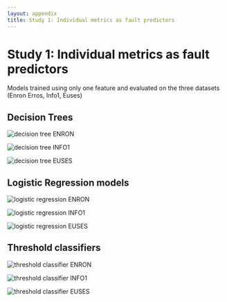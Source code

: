 ```yaml
---
layout: appendix
title: Study 1: Individual metrics as fault predictors
---
```

<h1>Study 1: Individual metrics as fault predictors</h1>
  <p>Models trained using only one feature and evaluated on the three datasets (Enron Erros, Info1, Euses) </p>
  <h2>  Decision Trees </h2>
    <p><img src="appendix/plots/single/singleMetric_decisionTree_ENRON.png" alt="decision tree ENRON" /></p>
    <p><img src="appendix/plots/single/singleMetric_decisionTree_INFO1.png" alt="decision tree INFO1" /></p>
    <p><img src="appendix/plots/single/singleMetric_decisionTree_EUSES.png" alt="decision tree EUSES" /></p>
  <h2>  Logistic Regression models </h2>
    <p><img src="appendix/plots/single/singleMetric_logReg_ENRON.png" alt="logistic regression ENRON" /></p>
    <p><img src="appendix/plots/single/singleMetric_logReg_INFO1.png" alt="logistic regression INFO1" /></p>
    <p><img src="appendix/plots/single/singleMetric_logReg_EUSES.png" alt="logistic regression EUSES" /></p>
  <h2>  Threshold classifiers</h2>
    <p><img src="appendix/plots/single/singleMetric_threshold_ENRON.png" alt="threshold classifier ENRON" /></p>
    <p><img src="appendix/plots/single/singleMetric_threshold_INFO1.png" alt="threshold classifier INFO1" /></p>
    <p><img src="appendix/plots/single/singleMetric_threshold_EUSES.png" alt="threshold classifier EUSES" /></p>
